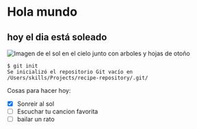 # Hola mundo
## hoy el dia está soleado
![Imagen de el sol en el cielo junto con arboles y hojas de otoño](https://thumbs.dreamstime.com/b/d%C3%ADa-soleado-del-oto%C3%B1o-en-parque-de-la-ciudad-34789522.jpg)
``` 
$ git init 
Se inicializó el repositorio Git vacío en /Users/skills/Projects/recipe-repository/.git/ 
```
Cosas para hacer hoy:
- [x] Sonreir al sol
- [ ] Escuchar tu cancion favorita
- [ ] bailar un rato
